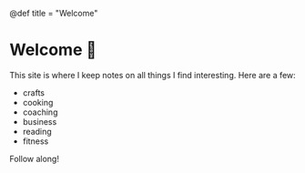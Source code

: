 @def title = "Welcome"

# Welcome :wave:

This site is where I keep notes on all things I find interesting. Here are a few:

- crafts
- cooking
- coaching
- business
- reading
- fitness

Follow along!
